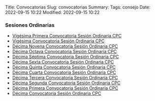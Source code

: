 Title: Convocatorias
Slug: convocatorias
Summary:
Tags: consejo
Date: 2022-09-15 10:22
Modified: 2022-09-15 10:22


### Sesiones Ordinarias

* [Vigésima Primera Convocatoria Sesión Ordinaria CPC](vigesima-primera-convocatoria-sesion-ordinaria-cpc.pdf)
* [Vigésima Convocatoria Sesión Ordinaria CPC](vigesima-convocatoria-sesion-ordinaria-cpc.pdf)
* [Décima Novena Convocatoria Sesión Ordinaria CPC](decima-novena-convocatoria-sesion-ordinaria-cpc.pdf)
* [Décima Octava Convocatoria Sesión Ordinaria CPC](decima-octava-convocatoria-sesion-ordinaria-cpc.pdf)
* [Décima Séptima Convocatoria Sesión Ordinaria CPC](decima-septima-convocatoria-sesion-ordinaria-cpc.pdf)
* [Décima Sexta Convocatoria Sesión Ordinaria CPC](decima-sexta-convocatoria-sesion-ordinaria-cpc.pdf)
* [Décima Quinta Convocatoria Sesión Ordinaria CPC](decima-quinta-convocatoria-sesion-ordinaria-cpc.pdf)
* [Décima Cuarta Convocatoria Sesión Ordinaria CPC](decima-cuarta-convocatoria-sesion-ordinaria-cpc.pdf)
* [Décima Tercera Convocatoria Sesión Ordinaria CPC](decima-tercera-convocatoria-sesion-ordinaria-cpc.pdf)
* [Décima Segunda Convocatoria Sesión Ordinaria CPC](decima-segunda-convocatoria-sesion-ordinaria-cpc.pdf)
* [Décima Primera Convocatoria Sesión Ordinaria CPC](decima-primera-convocatoria-sesion-ordinaria-cpc.pdf)
* [Décima Convocatoria Sesión Ordinaria CPC](decima-convocatoria-sesion-ordinaria-cpc.pdf)

